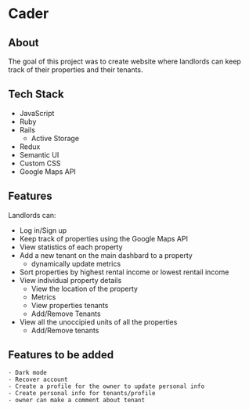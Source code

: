 # Cader

## About
The goal of this project was to create website where landlords can keep track of their properties and their tenants. 

## Tech Stack 
- JavaScript 
- Ruby
- Rails 
    - Active Storage 
- Redux
- Semantic UI
- Custom CSS
- Google Maps API

## Features 
Landlords can:
- Log in/Sign up
- Keep track of properties using the Google Maps API
- View statistics of each property 
- Add a new tenant on the main dashbard to a property
    - dynamically update metrics 
- Sort properties by highest rental income or lowest rentail income 
- View individual property details 
    - View the location of the property 
    - Metrics 
    - View properties tenants
    - Add/Remove Tenants 
- View all the unoccipied units of all the properties 
    - Add/Remove tenants

## Features to be added
    - Dark mode
    - Recover account 
    - Create a profile for the owner to update personal info
    - Create personal info for tenants/profile
    - owner can make a comment about tenant 


